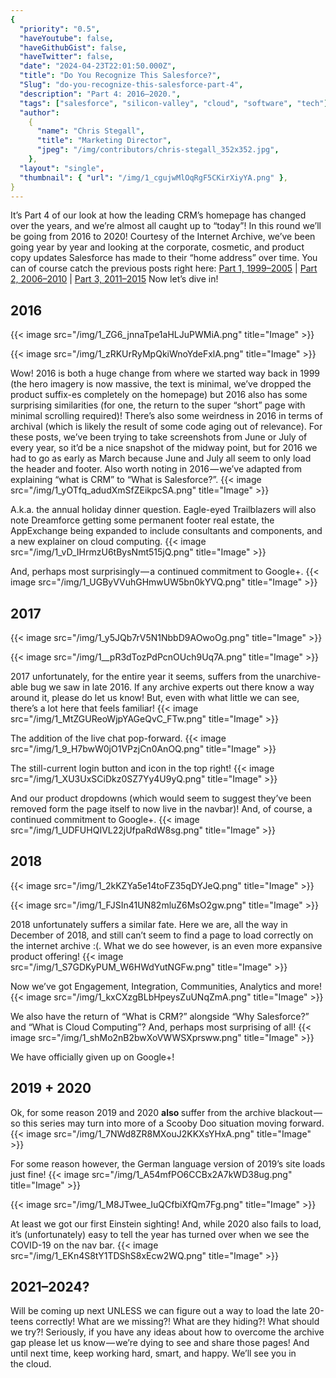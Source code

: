 ```yaml
---
{
  "priority": "0.5",
  "haveYoutube": false,
  "haveGithubGist": false,
  "haveTwitter": false,
  "date": "2024-04-23T22:01:50.000Z",
  "title": "Do You Recognize This Salesforce?",
  "Slug": "do-you-recognize-this-salesforce-part-4",
  "description": "Part 4: 2016–2020.",
  "tags": ["salesforce", "silicon-valley", "cloud", "software", "tech"],
  "author":
    {
      "name": "Chris Stegall",
      "title": "Marketing Director",
      "jpeg": "/img/contributors/chris-stegall_352x352.jpg",
    },
  "layout": "single",
  "thumbnail": { "url": "/img/1_cgujwMlOqRgF5CKirXiyYA.png" },
}
---
```


It’s Part 4 of our look at how the leading CRM’s homepage has changed over the years, and we’re almost all caught up to “today”! In this round we’ll be going from 2016 to 2020! Courtesy of the Internet Archive, we’ve been going year by year and looking at the corporate, cosmetic, and product copy updates Salesforce has made to their “home address” over time.
You can of course catch the previous posts right here:
[Part 1, 1999–2005](https://medium.com/creme-de-la-crm/do-you-recognize-this-salesforce-d86565486686) | [Part 2, 2006–2010](https://medium.com/creme-de-la-crm/do-you-recognize-this-salesforce-8a149fd84b4b) | [Part 3, 2011–2015](https://cremedelacrm.com/post/do-you-recognize-this-salesforce-part3/)
Now let’s dive in!

## 2016

{{< image src="/img/1_ZG6_jnnaTpe1aHLJuPWMiA.png" title="Image" >}}

{{< image src="/img/1_zRKUrRyMpQkiWnoYdeFxlA.png" title="Image" >}}

Wow! 2016 is both a huge change from where we started way back in 1999 (the hero imagery is now massive, the text is minimal, we’ve dropped the product suffix-es completely on the homepage) but 2016 also has some surprising similarities (for one, the return to the super “short” page with minimal scrolling required)!
There’s also some weirdness in 2016 in terms of archival (which is likely the result of some code aging out of relevance). For these posts, we’ve been trying to take screenshots from June or July of every year, so it’d be a nice snapshot of the midway point, but for 2016 we had to go as early as March because June and July all seem to only load the header and footer.
Also worth noting in 2016 — we’ve adapted from explaining “what is CRM” to “What is Salesforce?”.
{{< image src="/img/1_yOTfq_adudXmSfZEikpcSA.png" title="Image" >}}

A.k.a. the annual holiday dinner question.
Eagle-eyed Trailblazers will also note Dreamforce getting some permanent footer real estate, the AppExchange being expanded to include consultants and components, and a new explainer on cloud computing.
{{< image src="/img/1_vD_IHrmzU6tBysNmt515jQ.png" title="Image" >}}

And, perhaps most surprisingly — a continued commitment to Google+.
{{< image src="/img/1_UGByVVuhGHmwUW5bn0kYVQ.png" title="Image" >}}

## 2017

{{< image src="/img/1_y5JQb7rV5N1NbbD9AOwoOg.png" title="Image" >}}

{{< image src="/img/1__pR3dTozPdPcnOUch9Uq7A.png" title="Image" >}}

2017 unfortunately, for the entire year it seems, suffers from the unarchive-able bug we saw in late 2016. If any archive experts out there know a way around it, please do let us know!
But, even with what little we can see, there’s a lot here that feels familiar!
{{< image src="/img/1_MtZGUReoWjpYAGeQvC_FTw.png" title="Image" >}}

The addition of the live chat pop-forward.
{{< image src="/img/1_9_H7bwW0jO1VPzjCn0AnOQ.png" title="Image" >}}

The still-current login button and icon in the top right!
{{< image src="/img/1_XU3UxSCiDkz0SZ7Yy4U9yQ.png" title="Image" >}}

And our product dropdowns (which would seem to suggest they’ve been removed form the page itself to now live in the navbar)!
And, of course, a continued commitment to Google+.
{{< image src="/img/1_UDFUHQIVL22jUfpaRdW8sg.png" title="Image" >}}

## 2018

{{< image src="/img/1_2kKZYa5e14toFZ35qDYJeQ.png" title="Image" >}}

{{< image src="/img/1_FJSIn41UN82mluZ6MsO2gw.png" title="Image" >}}

2018 unfortunately suffers a similar fate. Here we are, all the way in December of 2018, and still can’t seem to find a page to load correctly on the internet archive :(.
What we do see however, is an even more expansive product offering!
{{< image src="/img/1_S7GDKyPUM_W6HWdYutNGFw.png" title="Image" >}}

Now we’ve got Engagement, Integration, Communities, Analytics and more!
{{< image src="/img/1_kxCXzgBLbHpeysZuUNqZmA.png" title="Image" >}}

We also have the return of “What is CRM?” alongside “Why Salesforce?” and “What is Cloud Computing”?
And, perhaps most surprising of all!
{{< image src="/img/1_shMo2nB2bwXoVWWSXprsww.png" title="Image" >}}

We have officially given up on Google+!

## 2019 + 2020

Ok, for some reason 2019 and 2020 <strong>also </strong>suffer from the archive blackout — so this series may turn into more of a Scooby Doo situation moving forward.
{{< image src="/img/1_7NWd8ZR8MXouJ2KKXsYHxA.png" title="Image" >}}

For some reason however, the German language version of 2019’s site loads just fine!
{{< image src="/img/1_A54mfPO6CCBx2A7kWD38ug.png" title="Image" >}}

{{< image src="/img/1_M8JTwee_IuQCfbiXfQm7Fg.png" title="Image" >}}

At least we got our first Einstein sighting!
And, while 2020 also fails to load, it’s (unfortunately) easy to tell the year has turned over when we see the COVID-19 on the nav bar.
{{< image src="/img/1_EKn4S8tY1TDShS8xEcw2WQ.png" title="Image" >}}

## 2021–2024?

Will be coming up next UNLESS we can figure out a way to load the late 20-teens correctly! What are we missing?! What are they hiding?! What should we try?!
Seriously, if you have any ideas about how to overcome the archive gap please let us know — we’re dying to see and share those pages!
And until next time, keep working hard, smart, and happy. We’ll see you in the cloud.
